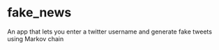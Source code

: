 # fake_news
An app that lets you enter a twitter username and generate fake tweets using Markov chain 
